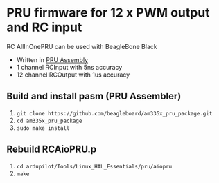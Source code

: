 # PRU firmware for 12 x PWM output and RC input

RC AllInOnePRU can be used with BeagleBone Black

* Written in [PRU Assembly](http://processors.wiki.ti.com/index.php/PRU_Assembly_Reference_Guide)
* 1 channel RCInput with 5ns accuracy
* 12 channel RCOutput with 1us accuracy 

## Build and install pasm (PRU Assembler) 
1. `git clone https://github.com/beagleboard/am335x_pru_package.git`
2. `cd am335x_pru_package`
3. `sudo make install`

## Rebuild RCAioPRU.p
1. `cd ardupilot/Tools/Linux_HAL_Essentials/pru/aiopru`
2. `make`

